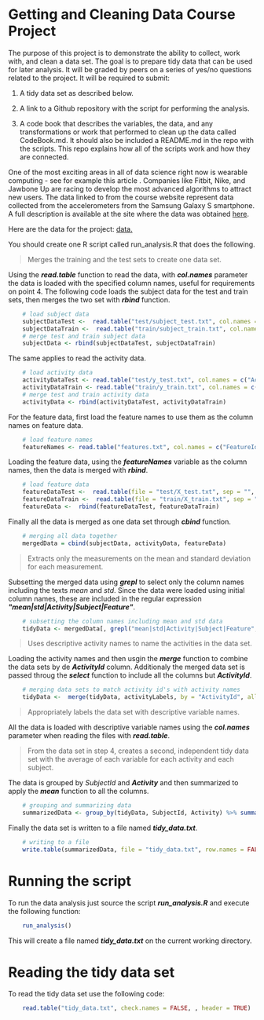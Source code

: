 # Getting and Cleaning Data Course Project

The purpose of this project is to demonstrate the ability to collect, work with, and clean a data set. The goal is to prepare tidy data that can be used for later analysis. It will be graded by peers on a series of yes/no questions related to the project. It will be required to submit: 

1. A tidy data set as described below. 

2. A link to a Github repository with the script for performing the analysis.

3. A code book that describes the variables, the data, and any transformations or work that performed to clean up the data called CodeBook.md. It should also be included a README.md in the repo with the scripts. This repo explains how all of the scripts work and how they are connected.


One of the most exciting areas in all of data science right now is wearable computing - see for example this article . Companies like Fitbit, Nike, and Jawbone Up are racing to develop the most advanced algorithms to attract new users. The data linked to from the course website represent data collected from the accelerometers from the Samsung Galaxy S smartphone. A full description is available at the site where the data was obtained [here](http://archive.ics.uci.edu/ml/datasets/Human+Activity+Recognition+Using+Smartphones).


Here are the data for the project: [data.](https://d396qusza40orc.cloudfront.net/getdata%2Fprojectfiles%2FUCI%20HAR%20Dataset.zip)


You should create one R script called run_analysis.R that does the following.

> Merges the training and the test sets to create one data set.

Using the *__read.table__* function to read the data, with *__col.names__* parameter the data is loaded with the specified column names, useful for requirements on point 4. The following code loads the subject data for the test and train sets, then merges the two set with *__rbind__* function.

```R
    # load subject data 
    subjectDataTest <-  read.table("test/subject_test.txt", col.names = c("SubjectId"))
    subjectDataTrain <-  read.table("train/subject_train.txt", col.names = c("SubjectId"))
    # merge test and train subject data
    subjectData <- rbind(subjectDataTest, subjectDataTrain)
```

The same applies to read the activity data.

```R
    # load activity data
    activityDataTest <- read.table("test/y_test.txt", col.names = c("ActivityId"))
    activityDataTrain <- read.table("train/y_train.txt", col.names = c("ActivityId"))
    # merge test and train activity data
    activityData <- rbind(activityDataTest, activityDataTrain)
```

For the feature data, first load the feature names to use them as the column names on feature data.

```R
    # load feature names
    featureNames <- read.table("features.txt", col.names = c("FeatureId", "Feature"))
```

Loading the feature data, using the *__featureNames__* variable as the column names, then the data is merged with *__rbind__*.

```R
    # load feature data 
    featureDataTest <-  read.table(file = "test/X_test.txt", sep = "", col.names = featureNames$Feature, check.names = FALSE)
    featureDataTrain <-  read.table(file = "train/X_train.txt", sep = "", col.names = featureNames$Feature, check.names = FALSE)
    featureData <-  rbind(featureDataTest, featureDataTrain)
```

Finally all the data is merged as one data set through *__cbind__* function.

```R
    # merging all data together
    mergedData = cbind(subjectData, activityData, featureData)
```

> Extracts only the measurements on the mean and standard deviation for each measurement.

Subsetting the merged data using *__grepl__* to select only the column names including the texts *mean* and *std*. Since the data were loaded using initial column names, these are included in the regular expression  *__"mean|std|Activity|Subject|Feature"__*.

```R
    # subsetting the column names including mean and std data
    tidyData <- mergedData[, grepl("mean|std|Activity|Subject|Feature", names(mergedData), ignore.case = TRUE)]
```

> Uses descriptive activity names to name the activities in the data set.

Loading the activity names and then usgin the *__merge__* function to combine the data sets by de *__ActivityId__* column. Additionaly the merged data set is passed throug the *__select__* function to include all the columns but *__ActivityId__*.

```R
    # merging data sets to match activity id's with activity names
    tidyData <-  merge(tidyData, activityLabels, by = "ActivityId", all = FALSE) %>% select(-ActivityId)
```

> Appropriately labels the data set with descriptive variable names.

All the data is loaded with descriptive variable names using the *__col.names__* parameter when reading the files with *__read.table__*.

> From the data set in step 4, creates a second, independent tidy data set with the average of each variable for each activity and each subject.

The data is grouped by *_SubjectId_* and *__Activity__* and then summarized to apply the *__mean__* function to all the columns.

```R
    # grouping and summarizing data
    summarizedData <- group_by(tidyData, SubjectId, Activity) %>% summarise_all(funs(mean))
```

Finally the data set is written to a file named *__tidy_data.txt__*.

```R
    # writing to a file
    write.table(summarizedData, file = "tidy_data.txt", row.names = FALSE)
```

# Running the script

To run the data analysis just source the script *__run_analysis.R__* and execute the following function:

```R
    run_analysis()
```

This will create a file named *__tidy_data.txt__* on the current working directory.

# Reading the tidy data set

To read the tidy data set use the following code:

```R
    read.table("tidy_data.txt", check.names = FALSE, , header = TRUE)
```
